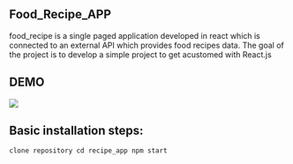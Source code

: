 ## Food_Recipe_APP
  food_recipe is a single paged application developed in react which is connected to an external API which provides food recipes data. The goal of the project is to develop a simple project to get acustomed with React.js

## DEMO 
![](Project_GIF.gif)

## Basic installation steps: 

  `clone repository
   cd recipe_app
   npm start`

